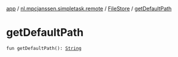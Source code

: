 [app](../../index.md) / [nl.mpcjanssen.simpletask.remote](../index.md) / [FileStore](index.md) / [getDefaultPath](.)

# getDefaultPath

`fun getDefaultPath(): `[`String`](https://kotlinlang.org/api/latest/jvm/stdlib/kotlin/-string/index.html)